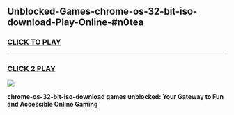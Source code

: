 
## Unblocked-Games-chrome-os-32-bit-iso-download-Play-Online-#n0tea
<h3>
<a href="https://premium.freeplayer.one?title=chrome-os-32-bit-iso-download&ref=24F">CLICK TO PLAY</a></h3>
<hr>

<h3>
<a href="https://premium.freeplayer.one?title=chrome-os-32-bit-iso-download&ref=24F">CLICK 2 PLAY</a>
  
</h3>

<a href="https://premium.freeplayer.one?title=chrome-os-32-bit-iso-download&ref=24F/"><img src="https://clearcache.store/games.png"></a>


**chrome-os-32-bit-iso-download games unblocked: Your Gateway to Fun and Accessible Online Gaming**
